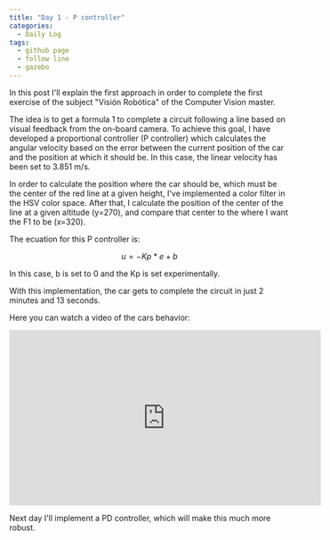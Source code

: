 ```yaml
---
title: "Day 1 - P controller"
categories:
  - Daily Log
tags:
  - github page
  - follow line
  - gazebo
---
```


In this post I'll explain the first approach in order to complete the first exercise of the subject "Visión Robótica" of the Computer Vision master. 

The idea is to get a formula 1 to complete a circuit following a line based on visual feedback from the on-board camera. To achieve this goal, I have developed a proportional controller (P controller) which calculates the angular velocity based on the error between the current position of the car and the position at which it should be. In this case, the  linear velocity has been set to 3.851 m/s.

In order to calculate the position where the car should be, which must be the center of the red line at a given height, I've implemented a color filter in the HSV color space. After that, I calculate the position of the center of the line at a given altitude (y=270), and compare that center to the where I want the F1 to be (x=320). 

The ecuation for this P controller is:

$$ u = -Kp * e +b$$

In this case, b is set to 0 and the Kp is set experimentally.


With this implementation, the car gets to complete the circuit in just 2 minutes and 13 seconds.

Here you can watch a video of the cars behavior:

<iframe width="560" height="315" src="https://www.youtube.com/embed/WmMX4Cvx4Zw" title="YouTube video player" frameborder="0" allow="accelerometer; autoplay; clipboard-write; encrypted-media; gyroscope; picture-in-picture; web-share" allowfullscreen></iframe>

Next day I'll implement a PD controller, which will make this much more robust.

